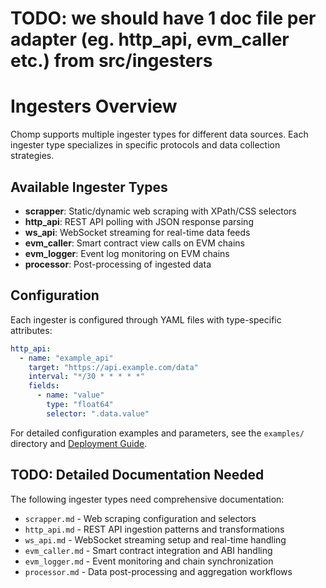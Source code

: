 # TODO: we should have 1 doc file per adapter (eg. http_api, evm_caller etc.) from src/ingesters

# Ingesters Overview

Chomp supports multiple ingester types for different data sources. Each ingester type specializes in specific protocols and data collection strategies.

## Available Ingester Types

- **scrapper**: Static/dynamic web scraping with XPath/CSS selectors
- **http_api**: REST API polling with JSON response parsing
- **ws_api**: WebSocket streaming for real-time data feeds
- **evm_caller**: Smart contract view calls on EVM chains
- **evm_logger**: Event log monitoring on EVM chains
- **processor**: Post-processing of ingested data

## Configuration

Each ingester is configured through YAML files with type-specific attributes:

```yaml
http_api:
  - name: "example_api"
    target: "https://api.example.com/data"
    interval: "*/30 * * * * *"
    fields:
      - name: "value"
        type: "float64"
        selector: ".data.value"
```

For detailed configuration examples and parameters, see the `examples/` directory and [Deployment Guide](../deployment.md).

## TODO: Detailed Documentation Needed

The following ingester types need comprehensive documentation:
- `scrapper.md` - Web scraping configuration and selectors
- `http_api.md` - REST API ingestion patterns and transformations
- `ws_api.md` - WebSocket streaming setup and real-time handling
- `evm_caller.md` - Smart contract integration and ABI handling
- `evm_logger.md` - Event monitoring and chain synchronization
- `processor.md` - Data post-processing and aggregation workflows
